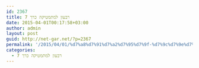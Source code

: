 ```yaml
---
id: 2367
title: רבעון למתמטיקה כרך 7
date: 2015-04-01T00:17:58+03:00
author: admin
layout: post
guid: http://net-gar.net/?p=2367
permalink: '/2015/04/01/%d7%a8%d7%91%d7%a2%d7%95%d7%9f-%d7%9c%d7%9e%d7%aa%d7%9e%d7%98%d7%99%d7%a7%d7%94-%d7%9b%d7%a8%d7%9a-7/'
categories:
  - רבעון למתמטיקה כרך 7
---
```

